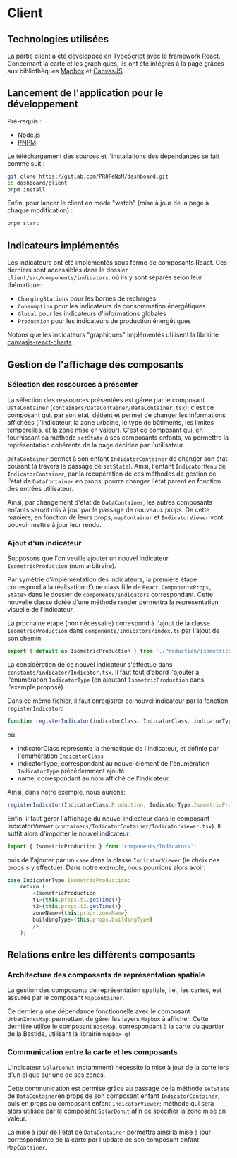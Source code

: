 # Client

## Technologies utilisées

La partie client a été développée en [TypeScript](https://www.typescriptlang.org/) avec le framework [React](https://fr.reactjs.org/).
Concernant la carte et les graphiques, ils ont été intégrés à la page grâces aux bibliothèques [Mapbox](https://www.mapbox.com/) et [CanvasJS](https://canvasjs.com/react-charts/).

## Lancement de l'application pour le développement

Pré-requis :

- [Node.js](https://nodejs.org/en/)
- [PNPM](https://pnpm.io/)

Le téléchargement des sources et l'installations des dépendances se fait comme suit :

```bash
git clone https://gitlab.com/PROFeNoM/dashboard.git
cd dashboard/client
pnpm install
```

Enfin, pour lancer le client en mode "watch" (mise à jour de la page à chaque modification) :

```bash
pnpm start
```

## Indicateurs implémentés

Les indicateurs ont été implémentés sous forme de composants React. Ces derniers sont accessibles dans le dossier `client/src/components/indicators`, où ils y sont séparés selon leur thématique:

- `ChargingStations` pour les bornes de recharges
- `Consumption` pour les indicateurs de consommation énergétiques
- `Global` pour les indicateurs d'informations globales
- `Production` pour les indicateurs de production énergétiques

Notons que les indicateurs "graphiques" implémentés utilisent la librairie [canvasjs-react-charts](https://www.npmjs.com/package/canvasjs-react-charts).

## Gestion de l'affichage des composants

### Sélection des ressources à présenter

La sélection des ressources présentées est gérée par le composant `DataContainer` (`containers/DataContainer/DataContainer.tsx`); c'est ce composant qui, par son état, détient et permet de changer les informations affichées (l'indicateur, la zone urbaine, le type de bâtiments, les limites temporelles, et la zone mise en valeur). C'est ce composant qui, en fournissant sa méthode `setState` à ses composants enfants, va permettre la représentation cohérente de la page décidée par l'utilisateur.

`DataContainer` permet à son enfant `IndicatorContainer` de changer son état courant (à travers le passage de `setState`). Ainsi, l'enfant `IndicatorMenu` de `IndicatorContainer`, par la récupération de ces méthodes de gestion de l'état de `DataContainer` en props, pourra changer l'état parent en fonction des entrées utilisateur.

Ainsi, par changement d'état de `DataContainer`, les autres composants enfants seront mis à jour par le passage de nouveaux props. De cette manière, en fonction de leurs props, `mapContainer` et `IndicatorViewer` vont pouvoir mettre à jour leur rendu.

### Ajout d'un indicateur

Supposons que l'on veuille ajouter un nouvel indicateur `IsometricProduction` (nom arbitraire).

Par symétrie d'implémentation des indicateurs, la première étape correspond à la réalisation d'une class fille de `React.Component<Props, State>` dans le dossier de `components/Indicators` correspondant. Cette nouvelle classe dotée d'une méthode render permettra la représentation visuelle de l'indicateur.

La prochaine étape (non nécessaire) correspond à l'ajout de la classe `IsometricProduction` dans `components/Indicators/index.ts` par l'ajout de son chemin:
```ts
export { default as IsometricProduction } from './Production/IsometricProduction/IsometricProduction'
```

La considération de ce nouvel indicateur s'effectue dans `constants/indicator/Indicator.tsx`.
Il faut tout d'abord l'ajouter à l'énumération `IndicatorType` (en ajoutant `IsometricProduction` dans l'exemple proposé).

Dans ce même fichier, il faut enregistrer ce nouvel indicateur par la fonction `registerIndicator`:
```ts
function registerIndicator(indicatorClass: IndicatorClass, indicatorType: IndicatorType, name: string): void
```
où:

- indicatorClass représente la thématique de l'indicateur, et définie par l'énumération `IndicatorClass`
- indicatorType, correspondant au nouvel élément de l'énumération `IndicatorType` précédemment ajouté
- name, correspondant au nom affiché de l'indicateur.

Ainsi, dans notre exemple, nous aurions:
```ts
registerIndicator(IndicatorClass.Production, IndicatorType.IsometricProduction, 'Représentation isométrique');
```

Enfin, il faut gérer l'affichage du nouvel indicateur dans le composant IndicatorViewer (`containers/IndicatorContainer/IndicatorViewer.tsx`).
Il suffit alors d'importer le nouvel indicateur:
```ts
import { IsometricProduction } from 'components/Indicators';
```

puis de l'ajouter par un `case` dans la classe `IndicatorViewer` (le choix des props s'y effectue). Dans notre exemple, nous pourrions alors avoir:
```ts
case IndicatorType.IsometricProduction:
    return (
        <IsometricProduction
        t1={this.props.t1.getTime()}
        t2={this.props.t2.getTime()}
        zoneName={this.props.zoneName}
        buildingType={this.props.buildingType}
        />
    );
```

## Relations entre les différents composants

### Architecture des composants de représentation spatiale

La gestion des composants de représentation spatiale, i.e., les cartes, est assurée par le composant `MapContainer`.

Ce dernier a une dépendance fonctionnelle avec le composant `UrbanZonesMap`, permettant de gérer les layers `Mapbox` à afficher. Cette dernière utilise le composant `BaseMap`, correspondant à la carte du quartier de la Bastide, utilisant la librairie `mapbox-gl`

### Communication entre la carte et les composants

L'indicateur `SolarDonut` (notamment) nécessite la mise à jour de la carte lors d'un clique sur une de ses zones.

Cette communication est permise grâce au passage de la méthode `setState` de `DataContainer`en props de son composant enfant `IndicatorContainer`, puis en props au composant enfant `IndicatorViewer`; méthode qui sera alors utilisée par le composant `SolarDonut` afin de spécifier la zone mise en valeur.

La mise à jour de l'état de `DataContainer` permettra ainsi la mise à jour correspondante de la carte par l'update de son composant enfant `MapContainer`.
